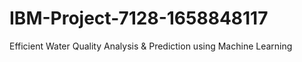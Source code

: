 # IBM-Project-7128-1658848117
Efficient Water Quality Analysis &amp; Prediction using Machine Learning

